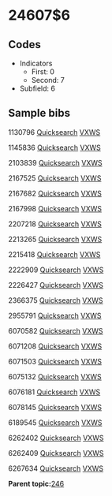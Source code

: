 # 24607$6

## Codes

-   Indicators
    -   First: 0
    -   Second: 7
-   Subfield: 6

## Sample bibs

1130796 [Quicksearch](https://search.library.yale.edu/catalog/1130796) [VXWS](http://prodorbis.library.yale.edu:7014/vxws/GetHoldingsService?bibId=1130796)

1145836 [Quicksearch](https://search.library.yale.edu/catalog/1145836) [VXWS](http://prodorbis.library.yale.edu:7014/vxws/GetHoldingsService?bibId=1145836)

2103839 [Quicksearch](https://search.library.yale.edu/catalog/2103839) [VXWS](http://prodorbis.library.yale.edu:7014/vxws/GetHoldingsService?bibId=2103839)

2167525 [Quicksearch](https://search.library.yale.edu/catalog/2167525) [VXWS](http://prodorbis.library.yale.edu:7014/vxws/GetHoldingsService?bibId=2167525)

2167682 [Quicksearch](https://search.library.yale.edu/catalog/2167682) [VXWS](http://prodorbis.library.yale.edu:7014/vxws/GetHoldingsService?bibId=2167682)

2167998 [Quicksearch](https://search.library.yale.edu/catalog/2167998) [VXWS](http://prodorbis.library.yale.edu:7014/vxws/GetHoldingsService?bibId=2167998)

2207218 [Quicksearch](https://search.library.yale.edu/catalog/2207218) [VXWS](http://prodorbis.library.yale.edu:7014/vxws/GetHoldingsService?bibId=2207218)

2213265 [Quicksearch](https://search.library.yale.edu/catalog/2213265) [VXWS](http://prodorbis.library.yale.edu:7014/vxws/GetHoldingsService?bibId=2213265)

2215418 [Quicksearch](https://search.library.yale.edu/catalog/2215418) [VXWS](http://prodorbis.library.yale.edu:7014/vxws/GetHoldingsService?bibId=2215418)

2222909 [Quicksearch](https://search.library.yale.edu/catalog/2222909) [VXWS](http://prodorbis.library.yale.edu:7014/vxws/GetHoldingsService?bibId=2222909)

2226427 [Quicksearch](https://search.library.yale.edu/catalog/2226427) [VXWS](http://prodorbis.library.yale.edu:7014/vxws/GetHoldingsService?bibId=2226427)

2366375 [Quicksearch](https://search.library.yale.edu/catalog/2366375) [VXWS](http://prodorbis.library.yale.edu:7014/vxws/GetHoldingsService?bibId=2366375)

2955791 [Quicksearch](https://search.library.yale.edu/catalog/2955791) [VXWS](http://prodorbis.library.yale.edu:7014/vxws/GetHoldingsService?bibId=2955791)

6070582 [Quicksearch](https://search.library.yale.edu/catalog/6070582) [VXWS](http://prodorbis.library.yale.edu:7014/vxws/GetHoldingsService?bibId=6070582)

6071208 [Quicksearch](https://search.library.yale.edu/catalog/6071208) [VXWS](http://prodorbis.library.yale.edu:7014/vxws/GetHoldingsService?bibId=6071208)

6071503 [Quicksearch](https://search.library.yale.edu/catalog/6071503) [VXWS](http://prodorbis.library.yale.edu:7014/vxws/GetHoldingsService?bibId=6071503)

6075132 [Quicksearch](https://search.library.yale.edu/catalog/6075132) [VXWS](http://prodorbis.library.yale.edu:7014/vxws/GetHoldingsService?bibId=6075132)

6076181 [Quicksearch](https://search.library.yale.edu/catalog/6076181) [VXWS](http://prodorbis.library.yale.edu:7014/vxws/GetHoldingsService?bibId=6076181)

6078145 [Quicksearch](https://search.library.yale.edu/catalog/6078145) [VXWS](http://prodorbis.library.yale.edu:7014/vxws/GetHoldingsService?bibId=6078145)

6189545 [Quicksearch](https://search.library.yale.edu/catalog/6189545) [VXWS](http://prodorbis.library.yale.edu:7014/vxws/GetHoldingsService?bibId=6189545)

6262402 [Quicksearch](https://search.library.yale.edu/catalog/6262402) [VXWS](http://prodorbis.library.yale.edu:7014/vxws/GetHoldingsService?bibId=6262402)

6262409 [Quicksearch](https://search.library.yale.edu/catalog/6262409) [VXWS](http://prodorbis.library.yale.edu:7014/vxws/GetHoldingsService?bibId=6262409)

6267634 [Quicksearch](https://search.library.yale.edu/catalog/6267634) [VXWS](http://prodorbis.library.yale.edu:7014/vxws/GetHoldingsService?bibId=6267634)

**Parent topic:**[246](../../tags/246/246.md)

